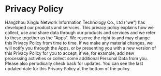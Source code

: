 # Privacy Policy

Hangzhou Xinglu Network Information Technology Co., Ltd ("we") has developed our products and services.
This privacy policy explains how we collect, use and share data through our products and services and we refer to these together as the "Apps".
We reserve the right to and may change this Privacy Policy from time to time. If we make any material changes, we will notify you through the Apps, or by presenting you with a new version of this Privacy Policy for you to accept, if we, for example, add new processing activities or collect some additional Personal Data from you. Please also periodically check back for updates. You can see the last updated date for this Privacy Policy at the bottom of the policy.
